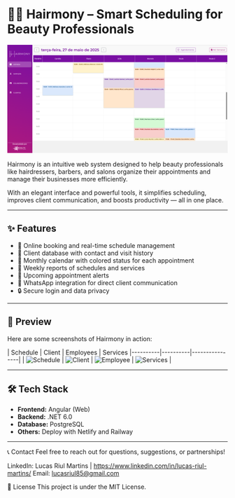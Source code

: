 # 💇‍♀️ Hairmony – Smart Scheduling for Beauty Professionals

![Hairmony Banner](https://github.com/LucasRiul/hairmony-web/blob/main/src/assets/github/agenda.png)

Hairmony is an intuitive web system designed to help beauty professionals like hairdressers, barbers, and salons organize their appointments and manage their businesses more efficiently.

With an elegant interface and powerful tools, it simplifies scheduling, improves client communication, and boosts productivity — all in one place.

---

## ✨ Features

- 📅 Online booking and real-time schedule management  
- 👥 Client database with contact and visit history
- 📆 Monthly calendar with colored status for each appointment
- 📁 Weekly reports of schedules and services
- 🔔 Upcoming appointment alerts  
- 💬 WhatsApp integration for direct client communication  
- 🔒 Secure login and data privacy

---

## 📸 Preview

Here are some screenshots of Hairmony in action:

| Schedule | Client | Employees | Services
|----------|----------|----------------|
| ![Schedule](./assets/agenda.png) | ![Client](./assets/clientes.png) | ![Employee](./assets/colaboradores.png) | ![Services](./assets/servicos.png) |

---

## 🛠️ Tech Stack

- **Frontend:** Angular (Web)
- **Backend:** .NET 6.0
- **Database:** PostgreSQL
- **Others:** Deploy with Netlify and Railway

---
📞 Contact
Feel free to reach out for questions, suggestions, or partnerships!

LinkedIn: Lucas Riul Martins | https://www.linkedin.com/in/lucas-riul-martins/
Email: lucasriul85@gmail.com

📄 License
This project is under the MIT License.
